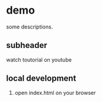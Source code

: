 # demo 

some descriptions.

## subheader

watch toutorial on youtube


## local development

1. open index.html on your browser
